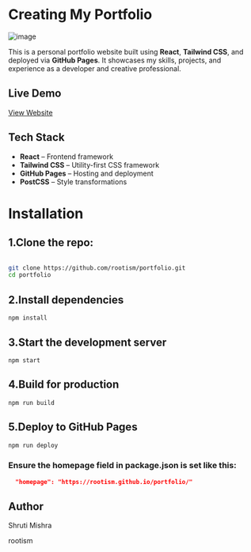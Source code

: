 # Creating My Portfolio
![image](https://github.com/user-attachments/assets/33e8a3bc-4625-4c0c-b2ec-a037272cb5c2)


This is a personal portfolio website built using **React**, **Tailwind CSS**, and deployed via **GitHub Pages**. It showcases my skills, projects, and experience as a developer and creative professional.

## Live Demo
[View Website](https://rootism.github.io/portfolio/)

## Tech Stack

- **React** – Frontend framework
- **Tailwind CSS** – Utility-first CSS framework
- **GitHub Pages** – Hosting and deployment
- **PostCSS** – Style transformations

#  Installation

## 1.Clone the repo:

   ```bash

   git clone https://github.com/rootism/portfolio.git
   cd portfolio
   ```

## 2.Install dependencies
   
    npm install

## 3.Start the development server
    npm start

## 4.Build for production
    npm run build

## 5.Deploy to GitHub Pages
  ```bash
  npm run deploy
 ```
### Ensure the homepage field in package.json is set like this:
```json
  "homepage": "https://rootism.github.io/portfolio/"
 ```

## Author

 Shruti Mishra
 
 rootism









